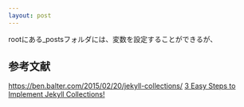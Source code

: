 ```yaml
---
layout: post
---
```

rootにある_postsフォルダには、変数を設定することができるが、


## 参考文献
<a href="https://ben.balter.com/2015/02/20/jekyll-collections/">https://ben.balter.com/2015/02/20/jekyll-collections/</a>
<a href="https://blog.webjeda.com/jekyll-collections/">3 Easy Steps to Implement Jekyll Collections!</a>

